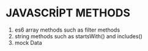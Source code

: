 # JAVASCRİPT METHODS

1. es6 array methods such as filter methods
2. string methods such as startsWith() and includes()
3. mock Data
